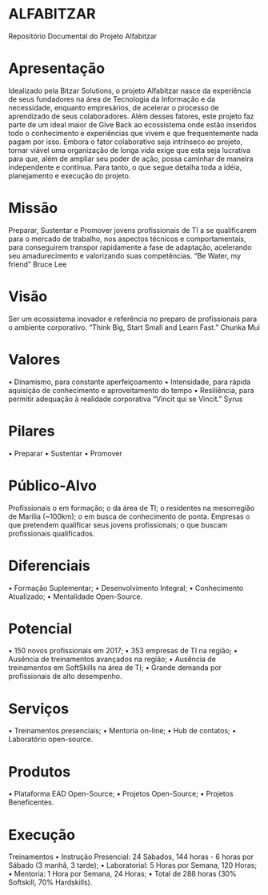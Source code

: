 # ALFABITZAR
Repositório Documental do Projeto Alfabitzar

# Apresentação

Idealizado pela Bitzar Solutions, o projeto Alfabitzar nasce da experiência de seus
fundadores na área de Tecnologia da Informação e da necessidade, enquanto
empresários, de acelerar o processo de aprendizado de seus colaboradores. Além
desses fatores, este projeto faz parte de um ideal maior de Give Back ao ecossistema
onde estão inseridos todo o conhecimento e experiências que vivem e que
frequentemente nada pagam por isso.
Embora o fator colaborativo seja intrínseco ao projeto, tornar viável uma
organização de longa vida exige que esta seja lucrativa para que, além de ampliar seu
poder de ação, possa caminhar de maneira independente e contínua.
Para tanto, o que segue detalha toda a idéia, planejamento e execução do
projeto.

# Missão

Preparar, Sustentar e Promover jovens profissionais de TI a se qualificarem para
o mercado de trabalho, nos aspectos técnicos e comportamentais, para conseguirem
transpor rapidamente a fase de adaptação, acelerando seu amadurecimento e
valorizando suas competências.
“Be Water, my friend”
Bruce Lee

# Visão

Ser um ecossistema inovador e referência no preparo de profissionais para o
ambiente corporativo.
“Think Big, Start Small and Learn Fast.”
Chunka Mui

# Valores

• Dinamismo, para constante aperfeiçoamento
• Intensidade, para rápida aquisição de conhecimento e aproveitamento do
tempo
• Resiliência, para permitir adequação à realidade corporativa
“Vincit qui se Vincit.”
Syrus

# Pilares

• Preparar
• Sustentar
• Promover

# Público-Alvo

Profissionais
o em formação;
o da área de TI;
o residentes na mesorregião de Marília (~100km);
o em busca de conhecimento de ponta.
Empresas
o que pretendem qualificar seus jovens profissionais;
o que buscam profissionais qualificados.

# Diferenciais

• Formação Suplementar;
• Desenvolvimento Integral;
• Conhecimento Atualizado;
• Mentalidade Open-Source.

# Potencial

• 150 novos profissionais em 2017;
• 353 empresas de TI na região;
• Ausência de treinamentos avançados na região;
• Ausência de treinamentos em SoftSkills na área de TI;
• Grande demanda por profissionais de alto desempenho.

# Serviços

• Treinamentos presenciais;
• Mentoria on-line;
• Hub de contatos;
• Laboratório open-source.

# Produtos

• Plataforma EAD Open-Source;
• Projetos Open-Source;
• Projetos Beneficentes.

# Execução

Treinamentos
• Instrução Presencial: 24 Sábados, 144 horas - 6 horas por Sábado (3
manhã, 3 tarde);
• Laboratorial: 5 Horas por Semana, 120 Horas;
• Mentoria: 1 Hora por Semana, 24 Horas;
• Total de 288 horas (30% Softskill, 70% Hardskills).
